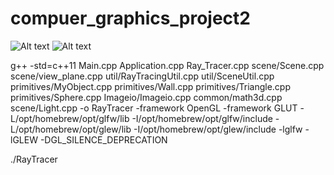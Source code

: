 # compuer_graphics_project2

![Alt text](./assets/Screenshot%202024-11-08%20at%2010.59.38 AM.png)
![Alt text](./assets/Screenshot%202024-11-08%20at%2011.00.13 AM.png)

g++ -std=c++11 Main.cpp Application.cpp Ray_Tracer.cpp scene/Scene.cpp scene/view_plane.cpp util/RayTracingUtil.cpp util/SceneUtil.cpp primitives/MyObject.cpp primitives/Wall.cpp primitives/Triangle.cpp primitives/Sphere.cpp Imageio/Imageio.cpp common/math3d.cpp scene/Light.cpp -o RayTracer -framework OpenGL -framework GLUT -L/opt/homebrew/opt/glfw/lib -I/opt/homebrew/opt/glfw/include -L/opt/homebrew/opt/glew/lib -I/opt/homebrew/opt/glew/include -lglfw -lGLEW -DGL_SILENCE_DEPRECATION

./RayTracer
